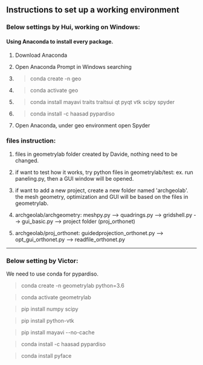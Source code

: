 ## Instructions to set up a working environment

### Below settings by Hui, working on Windows:

#### Using Anaconda to install every package.

1. Download Anaconda

2. Open Anaconda Prompt in Windows searching

3. > conda create -n geo 

4. > conda activate geo

5. > conda install mayavi traits traitsui qt pyqt vtk scipy spyder 

6. > conda install -c haasad pypardiso

7. Open Anaconda, under geo environment open Spyder

### files instruction: 

1. files in geometrylab folder created by Davide, nothing need to be changed.

2. if want to test how it works, try python files in geometrylab/test: ex. run paneling.py, then a GUI window will be opened.

3. if want to add a new project, create a new folder named 'archgeolab'. the mesh geometry, optimization and GUI will be based on the files in geometrylab.

4. archgeolab/archgeometry: meshpy.py --> quadrings.py --> gridshell.py --> gui_basic.py --> project folder (proj_orthonet)

5. archgeolab/proj_orthonet: guidedprojection_orthonet.py --> opt_gui_orthonet.py --> readfile_orthonet.py

   


-------------------------
### Below setting by Victor:

We need to use conda for pypardiso.

> conda create -n geometrylab python=3.6

> conda activate geometrylab

> pip install numpy scipy

> pip install python-vtk

> pip install mayavi --no-cache

> conda install -c haasad pypardiso

> conda install pyface

